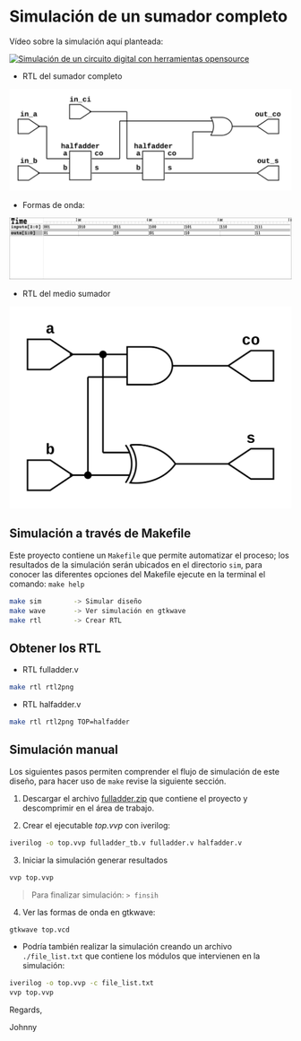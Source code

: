 # Simulación de un sumador completo

Vídeo sobre la simulación aquí planteada:

[![Simulación de un circuito digital con herramientas opensource](https://img.youtube.com/vi/N9OJL0nyhSQ/0.jpg)](https://www.youtube.com/watch?v=N9OJL0nyhSQ "Simulación de un circuito digital con herramientas opensource")

* RTL del sumador completo

![RTL del sumador completo](./fulladder.png)

* Formas de onda:

![waves](./waves.png)


* RTL del medio sumador

![RTL del medio sumador](./halfadder.png)

## Simulación a través de Makefile

Este proyecto contiene un `Makefile` que permite automatizar el proceso; los resultados
de la simulación serán ubicados en el directorio `sim`, para conocer
las diferentes opciones del Makefile ejecute en la terminal el comando: `make help`

```bash
make sim        -> Simular diseño
make wave       -> Ver simulación en gtkwave
make rtl        -> Crear RTL
```

## Obtener los RTL

* RTL fulladder.v

```bash
make rtl rtl2png
```

* RTL halfadder.v

```bash
make rtl rtl2png TOP=halfadder
```


## Simulación manual

Los siguientes pasos permiten comprender el flujo de simulación de este diseño, para hacer uso de `make`
revise la siguiente sección.

1. Descargar el archivo [fulladder.zip](./fulladder.zip) que contiene el proyecto y descomprimir en el área de trabajo.

2. Crear el ejecutable *top.vvp* con iverilog:
```bash
iverilog -o top.vvp fulladder_tb.v fulladder.v halfadder.v
```

3. Iniciar la simulación generar resultados
```bash
vvp top.vvp
```
> Para finalizar simulación: `> finsih`

4. Ver las formas de onda en gtkwave:
```bash
gtkwave top.vcd
```

* Podría también realizar la simulación creando un archivo
`./file_list.txt` que contiene los módulos que intervienen en la simulación:

```bash
iverilog -o top.vvp -c file_list.txt
vvp top.vvp
```

Regards,

Johnny
